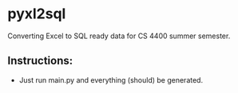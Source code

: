 # pyxl2sql
 Converting Excel to SQL ready data for CS 4400 summer semester.

Instructions:
-
- Just run main.py and everything (should) be generated.